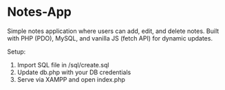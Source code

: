# Notes-App

Simple notes application where users can add, edit, and delete notes.
Built with PHP (PDO), MySQL, and vanilla JS (fetch API) for dynamic updates.

Setup:
1. Import SQL file in /sql/create.sql
2. Update db.php with your DB credentials
3. Serve via XAMPP and open index.php
